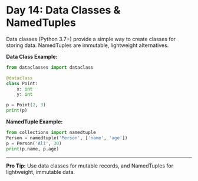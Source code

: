 # Day 14: Data Classes & NamedTuples

Data classes (Python 3.7+) provide a simple way to create classes for storing data. NamedTuples are immutable, lightweight alternatives.

**Data Class Example:**
```python
from dataclasses import dataclass

@dataclass
class Point:
    x: int
    y: int

p = Point(2, 3)
print(p)
```

**NamedTuple Example:**
```python
from collections import namedtuple
Person = namedtuple('Person', ['name', 'age'])
p = Person('Ali', 30)
print(p.name, p.age)
```

---
**Pro Tip:**
Use data classes for mutable records, and NamedTuples for lightweight, immutable data.
